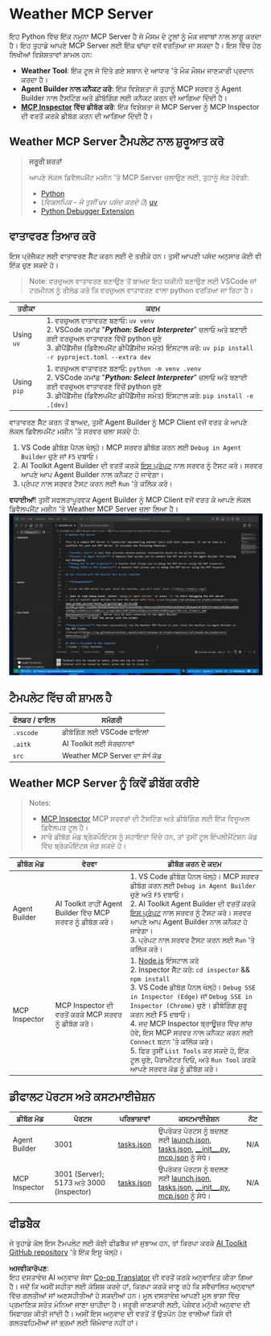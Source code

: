 <!--
CO_OP_TRANSLATOR_METADATA:
{
  "original_hash": "999c5e7623c1e2d5e5a07c2feb39eb67",
  "translation_date": "2025-06-10T06:28:10+00:00",
  "source_file": "10-StreamliningAIWorkflowsBuildingAnMCPServerWithAIToolkit/lab3/code/weather_mcp/README.md",
  "language_code": "pa"
}
-->
# Weather MCP Server

ਇਹ Python ਵਿੱਚ ਇੱਕ ਨਮੂਨਾ MCP Server ਹੈ ਜੋ ਮੌਸਮ ਦੇ ਟੂਲਾਂ ਨੂੰ ਮੌਕ ਜਵਾਬਾਂ ਨਾਲ ਲਾਗੂ ਕਰਦਾ ਹੈ। ਇਹ ਤੁਹਾਡੇ ਆਪਣੇ MCP Server ਲਈ ਇੱਕ ਢਾਂਚਾ ਵਜੋਂ ਵਰਤਿਆ ਜਾ ਸਕਦਾ ਹੈ। ਇਸ ਵਿੱਚ ਹੇਠ ਲਿਖੀਆਂ ਵਿਸ਼ੇਸ਼ਤਾਵਾਂ ਸ਼ਾਮਲ ਹਨ:

- **Weather Tool**: ਇੱਕ ਟੂਲ ਜੋ ਦਿੱਤੇ ਗਏ ਸਥਾਨ ਦੇ ਆਧਾਰ 'ਤੇ ਮੌਕ ਮੌਸਮ ਜਾਣਕਾਰੀ ਪ੍ਰਦਾਨ ਕਰਦਾ ਹੈ।
- **Agent Builder ਨਾਲ ਕਨੈਕਟ ਕਰੋ**: ਇੱਕ ਵਿਸ਼ੇਸ਼ਤਾ ਜੋ ਤੁਹਾਨੂੰ MCP ਸਰਵਰ ਨੂੰ Agent Builder ਨਾਲ ਟੈਸਟਿੰਗ ਅਤੇ ਡੀਬੱਗਿੰਗ ਲਈ ਕਨੈਕਟ ਕਰਨ ਦੀ ਆਗਿਆ ਦਿੰਦੀ ਹੈ।
- **[MCP Inspector](https://github.com/modelcontextprotocol/inspector) ਵਿੱਚ ਡੀਬੱਗ ਕਰੋ**: ਇੱਕ ਵਿਸ਼ੇਸ਼ਤਾ ਜੋ MCP Server ਨੂੰ MCP Inspector ਦੀ ਵਰਤੋਂ ਕਰਕੇ ਡੀਬੱਗ ਕਰਨ ਦੀ ਆਗਿਆ ਦਿੰਦੀ ਹੈ।

## Weather MCP Server ਟੈਮਪਲੇਟ ਨਾਲ ਸ਼ੁਰੂਆਤ ਕਰੋ

> **ਜਰੂਰੀ ਸ਼ਰਤਾਂ**
>
> ਆਪਣੇ ਲੋਕਲ ਡਿਵੈਲਪਮੈਂਟ ਮਸ਼ੀਨ 'ਤੇ MCP Server ਚਲਾਉਣ ਲਈ, ਤੁਹਾਨੂੰ ਲੋੜ ਹੋਵੇਗੀ:
>
> - [Python](https://www.python.org/)
> - (*ਵਿਕਲਪਿਕ - ਜੇ ਤੁਸੀਂ uv ਪਸੰਦ ਕਰਦੇ ਹੋ*) [uv](https://github.com/astral-sh/uv)
> - [Python Debugger Extension](https://marketplace.visualstudio.com/items?itemName=ms-python.debugpy)

## ਵਾਤਾਵਰਣ ਤਿਆਰ ਕਰੋ

ਇਸ ਪ੍ਰੋਜੈਕਟ ਲਈ ਵਾਤਾਵਰਣ ਸੈੱਟ ਕਰਨ ਲਈ ਦੋ ਤਰੀਕੇ ਹਨ। ਤੁਸੀਂ ਆਪਣੀ ਪਸੰਦ ਅਨੁਸਾਰ ਕੋਈ ਵੀ ਇੱਕ ਚੁਣ ਸਕਦੇ ਹੋ।

> Note: ਵਰਚੁਅਲ ਵਾਤਾਵਰਣ ਬਣਾਉਣ ਤੋਂ ਬਾਅਦ ਇਹ ਯਕੀਨੀ ਬਣਾਉਣ ਲਈ VSCode ਜਾਂ ਟਰਮੀਨਲ ਨੂੰ ਰੀਲੋਡ ਕਰੋ ਕਿ ਵਰਚੁਅਲ ਵਾਤਾਵਰਣ ਵਾਲਾ python ਵਰਤਿਆ ਜਾ ਰਿਹਾ ਹੈ।

| ਤਰੀਕਾ | ਕਦਮ |
| -------- | ----- |
| Using `uv` | 1. ਵਰਚੁਅਲ ਵਾਤਾਵਰਣ ਬਣਾਓ: `uv venv` <br>2. VSCode ਕਮਾਂਡ "***Python: Select Interpreter***" ਚਲਾਓ ਅਤੇ ਬਣਾਈ ਗਈ ਵਰਚੁਅਲ ਵਾਤਾਵਰਣ ਵਿੱਚੋਂ python ਚੁਣੋ <br>3. ਡੀਪੈਂਡੈਂਸੀਜ਼ (ਡਿਵੈਲਪਮੈਂਟ ਡੀਪੈਂਡੈਂਸੀਜ਼ ਸਮੇਤ) ਇੰਸਟਾਲ ਕਰੋ: `uv pip install -r pyproject.toml --extra dev` |
| Using `pip` | 1. ਵਰਚੁਅਲ ਵਾਤਾਵਰਣ ਬਣਾਓ: `python -m venv .venv` <br>2. VSCode ਕਮਾਂਡ "***Python: Select Interpreter***" ਚਲਾਓ ਅਤੇ ਬਣਾਈ ਗਈ ਵਰਚੁਅਲ ਵਾਤਾਵਰਣ ਵਿੱਚੋਂ python ਚੁਣੋ<br>3. ਡੀਪੈਂਡੈਂਸੀਜ਼ (ਡਿਵੈਲਪਮੈਂਟ ਡੀਪੈਂਡੈਂਸੀਜ਼ ਸਮੇਤ) ਇੰਸਟਾਲ ਕਰੋ: `pip install -e .[dev]` | 

ਵਾਤਾਵਰਣ ਸੈੱਟ ਕਰਨ ਤੋਂ ਬਾਅਦ, ਤੁਸੀਂ Agent Builder ਨੂੰ MCP Client ਵਜੋਂ ਵਰਤ ਕੇ ਆਪਣੇ ਲੋਕਲ ਡਿਵੈਲਪਮੈਂਟ ਮਸ਼ੀਨ 'ਤੇ ਸਰਵਰ ਚਲਾ ਸਕਦੇ ਹੋ:
1. VS Code ਡੀਬੱਗ ਪੈਨਲ ਖੋਲ੍ਹੋ। MCP ਸਰਵਰ ਡੀਬੱਗ ਕਰਨ ਲਈ `Debug in Agent Builder` ਚੁਣੋ ਜਾਂ `F5` ਦਬਾਓ।
2. AI Toolkit Agent Builder ਦੀ ਵਰਤੋਂ ਕਰਕੇ [ਇਸ ਪ੍ਰੰਪਟ](../../../../../../../../../../../open_prompt_builder) ਨਾਲ ਸਰਵਰ ਨੂੰ ਟੈਸਟ ਕਰੋ। ਸਰਵਰ ਆਪਣੇ ਆਪ Agent Builder ਨਾਲ ਕਨੈਕਟ ਹੋ ਜਾਵੇਗਾ।
3. ਪ੍ਰੰਪਟ ਨਾਲ ਸਰਵਰ ਟੈਸਟ ਕਰਨ ਲਈ `Run` 'ਤੇ ਕਲਿੱਕ ਕਰੋ।

**ਵਧਾਈਆਂ**! ਤੁਸੀਂ ਸਫਲਤਾਪੂਰਵਕ Agent Builder ਨੂੰ MCP Client ਵਜੋਂ ਵਰਤ ਕੇ ਆਪਣੇ ਲੋਕਲ ਡਿਵੈਲਪਮੈਂਟ ਮਸ਼ੀਨ 'ਤੇ Weather MCP Server ਚਲਾ ਲਿਆ ਹੈ।
![DebugMCP](https://raw.githubusercontent.com/microsoft/windows-ai-studio-templates/refs/heads/dev/mcpServers/mcp_debug.gif)

## ਟੈਮਪਲੇਟ ਵਿੱਚ ਕੀ ਸ਼ਾਮਲ ਹੈ

| ਫੋਲਡਰ / ਫਾਇਲ | ਸਮੱਗਰੀ                                     |
| ------------ | -------------------------------------------- |
| `.vscode`    | ਡੀਬੱਗਿੰਗ ਲਈ VSCode ਫਾਇਲਾਂ                   |
| `.aitk`      | AI Toolkit ਲਈ ਸੰਰਚਨਾਵਾਂ                |
| `src`        | Weather MCP Server ਦਾ ਸੋর্স ਕੋਡ   |

## Weather MCP Server ਨੂੰ ਕਿਵੇਂ ਡੀਬੱਗ ਕਰੀਏ

> Notes:
> - [MCP Inspector](https://github.com/modelcontextprotocol/inspector) MCP ਸਰਵਰਾਂ ਦੀ ਟੈਸਟਿੰਗ ਅਤੇ ਡੀਬੱਗਿੰਗ ਲਈ ਇੱਕ ਵਿਜ਼ੂਅਲ ਡਿਵੈਲਪਰ ਟੂਲ ਹੈ।
> - ਸਾਰੇ ਡੀਬੱਗ ਮੋਡ ਬ੍ਰੇਕਪੌਇੰਟਸ ਨੂੰ ਸਹਾਇਤਾ ਦਿੰਦੇ ਹਨ, ਤਾਂ ਤੁਸੀਂ ਟੂਲ ਇੰਪਲੀਮੈਂਟੇਸ਼ਨ ਕੋਡ ਵਿੱਚ ਬ੍ਰੇਕਪੌਇੰਟਸ ਜੋੜ ਸਕਦੇ ਹੋ।

| ਡੀਬੱਗ ਮੋਡ | ਵੇਰਵਾ | ਡੀਬੱਗ ਕਰਨ ਦੇ ਕਦਮ |
| ---------- | ----------- | --------------- |
| Agent Builder | AI Toolkit ਰਾਹੀਂ Agent Builder ਵਿੱਚ MCP ਸਰਵਰ ਨੂੰ ਡੀਬੱਗ ਕਰੋ। | 1. VS Code ਡੀਬੱਗ ਪੈਨਲ ਖੋਲ੍ਹੋ। MCP ਸਰਵਰ ਡੀਬੱਗ ਕਰਨ ਲਈ `Debug in Agent Builder` ਚੁਣੋ ਅਤੇ `F5` ਦਬਾਓ।<br>2. AI Toolkit Agent Builder ਦੀ ਵਰਤੋਂ ਕਰਕੇ [ਇਸ ਪ੍ਰੰਪਟ](../../../../../../../../../../../open_prompt_builder) ਨਾਲ ਸਰਵਰ ਨੂੰ ਟੈਸਟ ਕਰੋ। ਸਰਵਰ ਆਪਣੇ ਆਪ Agent Builder ਨਾਲ ਕਨੈਕਟ ਹੋ ਜਾਵੇਗਾ।<br>3. ਪ੍ਰੰਪਟ ਨਾਲ ਸਰਵਰ ਟੈਸਟ ਕਰਨ ਲਈ `Run` 'ਤੇ ਕਲਿੱਕ ਕਰੋ। |
| MCP Inspector | MCP Inspector ਦੀ ਵਰਤੋਂ ਕਰਕੇ MCP ਸਰਵਰ ਨੂੰ ਡੀਬੱਗ ਕਰੋ। | 1. [Node.js](https://nodejs.org/) ਇੰਸਟਾਲ ਕਰੋ<br> 2. Inspector ਸੈੱਟ ਕਰੋ: `cd inspector` && `npm install` <br> 3. VS Code ਡੀਬੱਗ ਪੈਨਲ ਖੋਲ੍ਹੋ। `Debug SSE in Inspector (Edge)` ਜਾਂ `Debug SSE in Inspector (Chrome)` ਚੁਣੋ। ਡੀਬੱਗਿੰਗ ਸ਼ੁਰੂ ਕਰਨ ਲਈ F5 ਦਬਾਓ।<br> 4. ਜਦ MCP Inspector ਬ੍ਰਾਊਜ਼ਰ ਵਿੱਚ ਲਾਂਚ ਹੋਵੇ, ਇਸ MCP ਸਰਵਰ ਨਾਲ ਕਨੈਕਟ ਕਰਨ ਲਈ `Connect` ਬਟਨ 'ਤੇ ਕਲਿੱਕ ਕਰੋ।<br> 5. ਫਿਰ ਤੁਸੀਂ `List Tools` ਕਰ ਸਕਦੇ ਹੋ, ਇੱਕ ਟੂਲ ਚੁਣੋ, ਪੈਰਾਮੀਟਰ ਦਿਓ, ਅਤੇ `Run Tool` ਕਰਕੇ ਆਪਣੇ ਸਰਵਰ ਕੋਡ ਨੂੰ ਡੀਬੱਗ ਕਰੋ।<br> |

## ਡੀਫਾਲਟ ਪੋਰਟਸ ਅਤੇ ਕਸਟਮਾਈਜ਼ੇਸ਼ਨ

| ਡੀਬੱਗ ਮੋਡ | ਪੋਰਟਸ | ਪਰਿਭਾਸ਼ਾਵਾਂ | ਕਸਟਮਾਈਜ਼ੇਸ਼ਨ | ਨੋਟ |
| ---------- | ----- | ------------ | -------------- |-------------- |
| Agent Builder | 3001 | [tasks.json](../../../../../../10-StreamliningAIWorkflowsBuildingAnMCPServerWithAIToolkit/lab3/code/weather_mcp/.vscode/tasks.json) | ਉਪਰੋਕਤ ਪੋਰਟਸ ਨੂੰ ਬਦਲਣ ਲਈ [launch.json](../../../../../../10-StreamliningAIWorkflowsBuildingAnMCPServerWithAIToolkit/lab3/code/weather_mcp/.vscode/launch.json), [tasks.json](../../../../../../10-StreamliningAIWorkflowsBuildingAnMCPServerWithAIToolkit/lab3/code/weather_mcp/.vscode/tasks.json), [\_\_init\_\_.py](../../../../../../10-StreamliningAIWorkflowsBuildingAnMCPServerWithAIToolkit/lab3/code/weather_mcp/src/__init__.py), [mcp.json](../../../../../../10-StreamliningAIWorkflowsBuildingAnMCPServerWithAIToolkit/lab3/code/weather_mcp/.aitk/mcp.json) ਨੂੰ ਸੋਧੋ। | N/A |
| MCP Inspector | 3001 (Server); 5173 ਅਤੇ 3000 (Inspector) | [tasks.json](../../../../../../10-StreamliningAIWorkflowsBuildingAnMCPServerWithAIToolkit/lab3/code/weather_mcp/.vscode/tasks.json) | ਉਪਰੋਕਤ ਪੋਰਟਸ ਨੂੰ ਬਦਲਣ ਲਈ [launch.json](../../../../../../10-StreamliningAIWorkflowsBuildingAnMCPServerWithAIToolkit/lab3/code/weather_mcp/.vscode/launch.json), [tasks.json](../../../../../../10-StreamliningAIWorkflowsBuildingAnMCPServerWithAIToolkit/lab3/code/weather_mcp/.vscode/tasks.json), [\_\_init\_\_.py](../../../../../../10-StreamliningAIWorkflowsBuildingAnMCPServerWithAIToolkit/lab3/code/weather_mcp/src/__init__.py), [mcp.json](../../../../../../10-StreamliningAIWorkflowsBuildingAnMCPServerWithAIToolkit/lab3/code/weather_mcp/.aitk/mcp.json) ਨੂੰ ਸੋਧੋ।| N/A |

## ਫੀਡਬੈਕ

ਜੇ ਤੁਹਾਡੇ ਕੋਲ ਇਸ ਟੈਮਪਲੇਟ ਲਈ ਕੋਈ ਫੀਡਬੈਕ ਜਾਂ ਸੁਝਾਅ ਹਨ, ਤਾਂ ਕਿਰਪਾ ਕਰਕੇ [AI Toolkit GitHub repository](https://github.com/microsoft/vscode-ai-toolkit/issues) 'ਤੇ ਇੱਕ ਇਸ਼ੂ ਖੋਲ੍ਹੋ।

**ਅਸਵੀਕਾਰੋਪਣ**:  
ਇਹ ਦਸਤਾਵੇਜ਼ AI ਅਨੁਵਾਦ ਸੇਵਾ [Co-op Translator](https://github.com/Azure/co-op-translator) ਦੀ ਵਰਤੋਂ ਕਰਕੇ ਅਨੁਵਾਦਿਤ ਕੀਤਾ ਗਿਆ ਹੈ। ਜਦੋਂ ਕਿ ਅਸੀਂ ਸਹੀਤਾ ਲਈ ਕੋਸ਼ਿਸ਼ ਕਰਦੇ ਹਾਂ, ਕਿਰਪਾ ਕਰਕੇ ਜਾਣੂ ਰਹੋ ਕਿ ਸਵੈਚਾਲਿਤ ਅਨੁਵਾਦਾਂ ਵਿੱਚ ਗਲਤੀਆਂ ਜਾਂ ਅਣਸਹੀਤੀਆਂ ਹੋ ਸਕਦੀਆਂ ਹਨ। ਮੂਲ ਦਸਤਾਵੇਜ਼ ਆਪਣੀ ਮੂਲ ਭਾਸ਼ਾ ਵਿੱਚ ਪ੍ਰਮਾਣਿਕ ਸਰੋਤ ਮੰਨਿਆ ਜਾਣਾ ਚਾਹੀਦਾ ਹੈ। ਜਰੂਰੀ ਜਾਣਕਾਰੀ ਲਈ, ਪੇਸ਼ੇਵਰ ਮਨੁੱਖੀ ਅਨੁਵਾਦ ਦੀ ਸਿਫਾਰਸ਼ ਕੀਤੀ ਜਾਂਦੀ ਹੈ। ਅਸੀਂ ਇਸ ਅਨੁਵਾਦ ਦੀ ਵਰਤੋਂ ਤੋਂ ਉਤਪੰਨ ਹੋਣ ਵਾਲੀਆਂ ਕਿਸੇ ਵੀ ਗਲਤਫਹਿਮੀਆਂ ਜਾਂ ਭ੍ਰਮਾਂ ਲਈ ਜ਼ਿੰਮੇਵਾਰ ਨਹੀਂ ਹਾਂ।